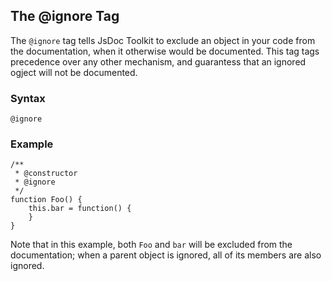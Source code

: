 ## The @ignore Tag ##

The `@ignore` tag tells JsDoc Toolkit to exclude an object in your code from the documentation, when it otherwise would be documented. This tag tags precedence over any other mechanism, and guarantess that an ignored ogject will not be documented.

### Syntax ###

```
@ignore
```

### Example ###

```
/**
 * @constructor
 * @ignore
 */
function Foo() {
    this.bar = function() {
    }
}
```

Note that in this example, both `Foo` and `bar` will be excluded from the documentation; when a parent object is ignored, all of its members are also ignored.